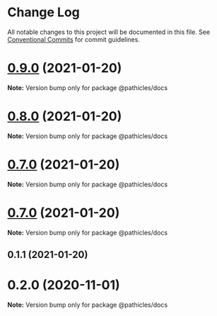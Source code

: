 # Change Log

All notable changes to this project will be documented in this file.
See [Conventional Commits](https://conventionalcommits.org) for commit guidelines.

# [0.9.0](https://github.com/pathicles/pathicles/compare/@pathicles/docs@0.8.0...@pathicles/docs@0.9.0) (2021-01-20)

**Note:** Version bump only for package @pathicles/docs

# [0.8.0](https://github.com/pathicles/pathicles/compare/@pathicles/docs@0.7.0...@pathicles/docs@0.8.0) (2021-01-20)

**Note:** Version bump only for package @pathicles/docs

# [0.7.0](https://github.com/pathicles/pathicles/compare/@pathicles/docs@0.7.0...@pathicles/docs@0.7.0) (2021-01-20)

**Note:** Version bump only for package @pathicles/docs

# [0.7.0](https://github.com/pathicles/pathicles/compare/@pathicles/docs@0.1.1...@pathicles/docs@0.7.0) (2021-01-20)

**Note:** Version bump only for package @pathicles/docs

## 0.1.1 (2021-01-20)

# 0.2.0 (2020-11-01)

**Note:** Version bump only for package @pathicles/docs
